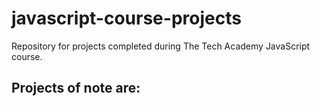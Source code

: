 # javascript-course-projects
 Repository for projects completed during The Tech Academy JavaScript course.

## Projects of note are:

